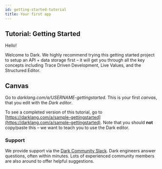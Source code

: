 ```yaml
---
id: getting-started-tutorial
title: Your first app
---
```


## Tutorial: Getting Started

Hello!

Welcome to Dark. We highly recommend trying this getting started project to setup an API + data storage first &ndash; it will get you through all the key concepts including Trace Driven Development, Live Values, and the Structured Editor.

## Canvas

Go to *darklang.com/a/USERNAME-gettingstarted*. This is your first *canvas*, that you edit with the *Dark editor*.

To see a completed version of this tutorial, go to [https://darklang.com/a/sample-gettingstarted](https://darklang.com/a/sample-gettingstarted). Note that you should **not** copy/paste this &ndash; we want to teach you to use the Dark editor.


### Support

We provide support via the [Dark Community
Slack](https://darklang.com/slack-invite). Dark engineers answer
questions, often within minutes. Lots of experienced community
members are also around to offer helpful suggestions.


